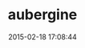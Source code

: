 ---
layout: post
title:  "aubergine"
repo:   "guillaumerose/aubergine"
date:   2015-02-18 17:08:44
gemurl: http://www.github.com/guillaumerose/aubergine
---